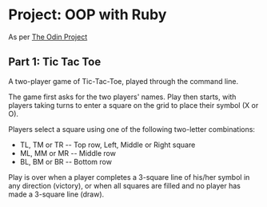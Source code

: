 # Project: OOP with Ruby

As per [The Odin Project](http://www.theodinproject.com/ruby-programming/oop)

## Part 1: Tic Tac Toe

A two-player game of Tic-Tac-Toe, played through the command line.

The game first asks for the two players' names. Play then starts, with players taking turns to enter a square on the grid to place their symbol (X or O).

Players select a square using one of the following two-letter combinations:

- TL, TM or TR -- Top row, Left, Middle or Right square
- ML, MM or MR -- Middle row
- BL, BM or BR -- Bottom row

Play is over when a player completes a 3-square line of his/her symbol in any direction (victory), or when all squares are filled and no player has made a 3-square line (draw).